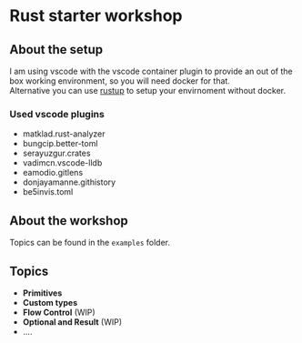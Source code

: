 # Rust starter workshop
## About the setup
I am using vscode with the vscode container plugin to provide an out of the box working environment, so you will need docker for that.    
Alternative you can use [rustup](https://rustup.rs/) to setup your envirnoment without docker.   
### Used vscode plugins
- matklad.rust-analyzer
- bungcip.better-toml
- serayuzgur.crates
- vadimcn.vscode-lldb
- eamodio.gitlens
- donjayamanne.githistory
- be5invis.toml   
## About the workshop
Topics can be found in the `examples` folder.
## Topics
- **Primitives**
- **Custom types**
- **Flow Control** (WIP)
- **Optional and Result** (WIP)
- ....